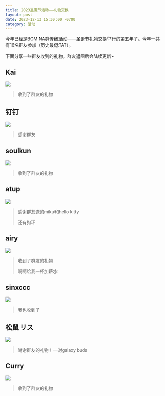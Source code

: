 ```yaml
---
title: 2023圣诞节活动——礼物交换
layout: post
date: 2023-12-13 15:30:00 -0700
category: 活动
---
```


今年已经是BGM NA群传统活动——圣诞节礼物交换举行的第五年了。今年一共有16名群友参加（历史最低TAT）。

下面分享一些群友收到的礼物，群友返图后会陆续更新~

## Kai

![](https://p.sda1.dev/14/54a1fa08801b94e4276df5bbcca3029f/image.png)

> 收到了群友的礼物

## 钉钉

![](https://p.sda1.dev/14/7e7baa7ce22ac9f8d1da03f6712056a0/image.png)

> 感谢群友

## soulkun

![](https://p.sda1.dev/14/c86d5c3d63c74c4824ab4a87c6f36515/image.png)

> 收到了群友的礼物

## atup

![](https://p.sda1.dev/14/f708abae5b0ecc0f6957a9be8e1d8dfb/image.png)

> 感谢群友送的miku和hello kitty
> 
> 还有狗环

## airy

![](https://p.sda1.dev/14/e1a3abed6f0ca99a392da79adcd7812c/image.png)

> 收到了群友的礼物
>
> 啊啊给我一杯加薪水

## sinxccc

![](https://p.sda1.dev/14/e60bc1f82e0518072ddc00ec9651874f/image.png)

> 我也收到了

## 松鼠 リス

![](https://p.sda1.dev/14/2f500e9dc94084d00103954a2e1cddc2/image.png)

> 谢谢群友的礼物！一对galaxy buds

## Curry

![](https://p.sda1.dev/14/789b2e24b42960a723faae688f4cfb70/image.png)

> 收到了群友的礼物
